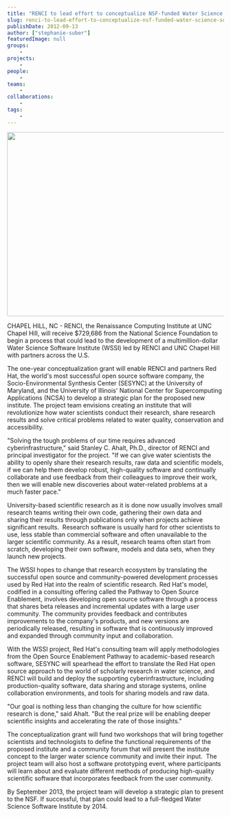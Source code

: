 ```yaml
---
title: "RENCI to lead effort to conceptualize NSF-funded Water Science Software Institute"
slug: renci-to-lead-effort-to-conceptualize-nsf-funded-water-science-software-institute
publishDate: 2012-09-13
author: ["stephanie-suber"]
featuredImage: null
groups:
    - 
projects:
    - 
people:
    - 
teams: 
    - 
collaborations:
    - 
tags:
    -
---
```


<a href="https://www.renci.org/wp-content/uploads/2012/09/waterland1.jpg"><img class="size-large wp-image-12067 alignleft" title="waterland1" src="https://www.renci.org/wp-content/uploads/2013/10/waterland1.jpg" alt="" width="640" height="427" /></a>

CHAPEL HILL, NC - RENCI, the Renaissance Computing Institute at UNC Chapel Hill, will receive $729,686 from the National Science Foundation to begin a process that could lead to the development of a multimillion-dollar Water Science Software Institute (WSSI) led by RENCI and UNC Chapel Hill with partners across the U.S.  

The one-year conceptualization grant will enable RENCI and partners Red Hat, the world's most successful open source software company, the Socio-Environmental Synthesis Center (SESYNC) at the University of Maryland, and the University of Illinois' National Center for Supercomputing Applications (NCSA) to develop a strategic plan for the proposed new institute. The project team envisions creating an institute that will revolutionize how water scientists conduct their research, share research results and solve critical problems related to water quality, conservation and accessibility.

"Solving the tough problems of our time requires advanced cyberinfrastructure," said Stanley C. Ahalt, Ph.D., director of RENCI and principal investigator for the project. "If we can give water scientists the ability to openly share their research results, raw data and scientific models, if we can help them develop robust, high-quality software and continually collaborate and use feedback from their colleagues to improve their work, then we will enable new discoveries about water-related problems at a much faster pace."

University-based scientific research as it is done now usually involves small research teams writing their own code, gathering their own data and sharing their results through publications only when projects achieve significant results.  Research software is usually hard for other scientists to use, less stable than commercial software and often unavailable to the larger scientific community. As a result, research teams often start from scratch, developing their own software, models and data sets, when they launch new projects.

The WSSI hopes to change that research ecosystem by translating the successful open source and community-powered development processes used by Red Hat into the realm of scientific research. Red Hat's model, codified in a consulting offering called the Pathway to Open Source Enablement, involves developing open source software through a process that shares beta releases and incremental updates with a large user community. The community provides feedback and contributes improvements to the company's products, and new versions are periodically released, resulting in software that is continuously improved and expanded through community input and collaboration.

With the WSSI project, Red Hat's consulting team will apply methodologies from the Open Source Enablement Pathway to academic-based research software, SESYNC will spearhead the effort to translate the Red Hat open source approach to the world of scholarly research in water science, and RENCI will build and deploy the supporting cyberinfrastructure, including production-quality software, data sharing and storage systems, online collaboration environments, and tools for sharing models and raw data.

"Our goal is nothing less than changing the culture for how scientific research is done," said Ahalt. "But the real prize will be enabling deeper scientific insights and accelerating the rate of those insights."

The conceptualization grant will fund two workshops that will bring together scientists and technologists to define the functional requirements of the proposed institute and a community forum that will present the institute concept to the larger water science community and invite their input.  The project team will also host a software prototyping event, where participants will learn about and evaluate different methods of producing high-quality scientific software that incorporates feedback from the user community.

By September 2013, the project team will develop a strategic plan to present to the NSF. If successful, that plan could lead to a full-fledged Water Science Software Institute by 2014.

<!-- old tags

["National Science Foundation (NSF)","open source","Red Hat","water science","Water Science Software Institute (WSSI)"]

-->
